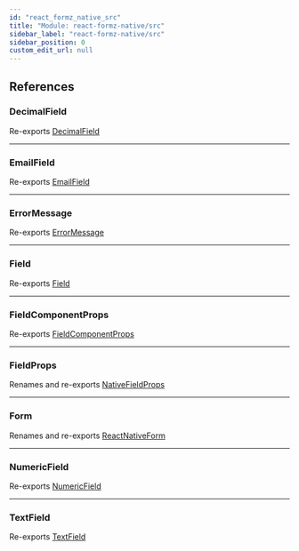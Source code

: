 ```yaml
---
id: "react_formz_native_src"
title: "Module: react-formz-native/src"
sidebar_label: "react-formz-native/src"
sidebar_position: 0
custom_edit_url: null
---
```


## References

### DecimalField

Re-exports [DecimalField](react_formz_native_src_components_Field_Field_extras.md#decimalfield)

___

### EmailField

Re-exports [EmailField](react_formz_native_src_components_Field_Field_extras.md#emailfield)

___

### ErrorMessage

Re-exports [ErrorMessage](react_formz_native_src_components_ErrorMessage_ErrorMessage.md#errormessage)

___

### Field

Re-exports [Field](react_formz_native_src_components_Field_Field.md#field)

___

### FieldComponentProps

Re-exports [FieldComponentProps](../interfaces/react_formz_native_src_components_Field_Field_types.FieldComponentProps.md)

___

### FieldProps

Renames and re-exports [NativeFieldProps](../interfaces/react_formz_native_src_components_Field_Field_types.NativeFieldProps.md)

___

### Form

Renames and re-exports [ReactNativeForm](react_formz_native_src_components_Form_Form.md#reactnativeform)

___

### NumericField

Re-exports [NumericField](react_formz_native_src_components_Field_Field_extras.md#numericfield)

___

### TextField

Re-exports [TextField](react_formz_native_src_components_Field_Field_extras.md#textfield)
